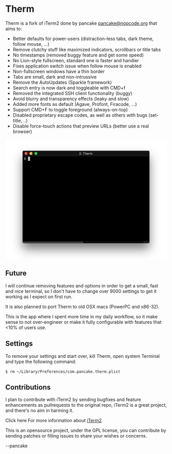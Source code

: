 Therm
=====

Therm is a fork of iTerm2 done by pancake <pancake@nopcode.org> that aims to:

* Better defaults for power-users (distraction-less tabs, dark theme, follow mouse, ...)
* Remove clutchy stuff like maximized indicators, scrollbars or title tabs
* No timestamps (removed buggy feature and get some speed)
* No Lion-style fullscreen, standard one is faster and handier
* Fixes application switch issue when follow mouse is enabled
* Non-fullscreen windows have a thin border
* Tabs are small, dark and non-intrussive
* Remove the AutoUpdates (Sparkle framework)
* Search entry is now dark and toggleable with CMD+f
* Removed the integrated SSH client functionality (buggy)
* Avoid blurry and transparency effects (leaky and slow)
* Added more fonts as default (Agave, Profont, Firacode, ...)
* Support CMD+F to toggle foreground (always-on-top)
* Disabled proprietary escape codes, as well as others with bugs (set-title, ..)
* Disable force-touch actions that preview URLs (better use a real browser)

![Therm Screenshot](therm.png)

Future
------

I will continue removing features and options in order to get a small,
fast and nice terminal, so I don't have to change over 9000 settings
to get it working as I expect on first run.

It is also planned to port Therm to old OSX macs (PowerPC and x86-32).

This is the app where I spent more time in my daily workflow, so it make
sense to not over-engineer or make it fully configurable with features
that <10% of users use.

Settings
--------

To remove your settings and start over, kill Therm, open system Terminal
and type the following command:

	$ rm ~/Library/Preferences/com.pancake.therm.plist

Contributions
-------------

I plan to contribute with iTerm2 by sending bugfixes and feature enhancements
as pullrequests to the original repo, iTerm2 is a great project, and there's
no aim in harming it.

Click here For more information about <a href="https://iterm2.com">iTerm2</a>.

This is an opensource project, under the GPL license, you can contribute by
sending patches or filling issues to share your wishes or concerns.

--pancake
